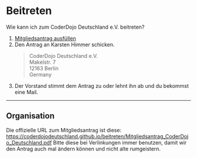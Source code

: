 # Beitreten

Wie kann ich zum CoderDojo Deutschland e.V. beitreten?

1. [Mitgliedsantrag ausfüllen][antrag]
2. Den Antrag an Karsten Himmer schicken.
   > CoderDojo Deutschland e.V.  
   > Makelstr. 7  
   > 12163 Berlin  
   > Germany
3. Der Vorstand stimmt dem Antrag zu oder lehnt ihn ab und du bekommst eine Mail.

---

Organisation
------------

Die offizielle URL zum Mitgliedsantrag ist diese:
https://coderdojodeutschland.github.io/beitreten/Mitgliedsantrag_CoderDojo_Deutschland.pdf
Bitte diese bei Verlinkungen immer benutzen, damit wir den Antrag auch mal ändern können und nicht
alte rumgeistern.

[antrag]: https://coderdojodeutschland.github.io/beitreten/Mitgliedsantrag_CoderDojo_Deutschland.pdf
